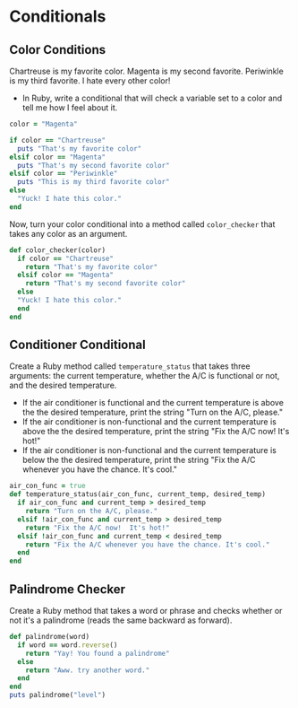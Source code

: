 # Conditionals

## Color Conditions

Chartreuse is my favorite color. Magenta is my second favorite. Periwinkle is my third favorite. I hate every other color!
* In Ruby, write a conditional that will check a variable set to a color and tell me how I feel about it.

```ruby
color = "Magenta"

if color == "Chartreuse"
  puts "That's my favorite color"
elsif color == "Magenta"
  puts "That's my second favorite color"
elsif color == "Periwinkle"
  puts "This is my third favorite color"
else
  "Yuck! I hate this color."
end
```

Now, turn your color conditional into a method called `color_checker` that takes any color as an argument.

```ruby
def color_checker(color)
  if color == "Chartreuse"
    return "That's my favorite color"
  elsif color == "Magenta"
    return "That's my second favorite color"
  else
  "Yuck! I hate this color."
  end
end
```

## Conditioner Conditional
Create a Ruby method called `temperature_status` that takes three arguments: the current temperature, whether the A/C is functional or not, and the desired temperature.

  - If the air conditioner is functional and the current temperature is above the the desired temperature, print the string "Turn on the A/C, please."
  - If the air conditioner is non-functional and the current temperature is above the the desired temperature, print the string "Fix the A/C now!  It's hot!"
  - If the air conditioner is non-functional and the current temperature is below the the desired temperature, print the string "Fix the A/C whenever you have the chance. It's cool."

```ruby
air_con_func = true
def temperature_status(air_con_func, current_temp, desired_temp)
  if air_con_func and current_temp > desired_temp
    return "Turn on the A/C, please."
  elsif !air_con_func and current_temp > desired_temp
    return "Fix the A/C now!  It's hot!"
  elsif !air_con_func and current_temp < desired_temp
    return "Fix the A/C whenever you have the chance. It's cool."
  end
end
```

## Palindrome Checker

Create a Ruby method that takes a word or phrase and checks whether or not it's a palindrome (reads the same backward as forward).

```ruby
def palindrome(word)
  if word == word.reverse()
    return "Yay! You found a palindrome"
  else
    return "Aww. try another word."
  end
end
puts palindrome("level")
```

